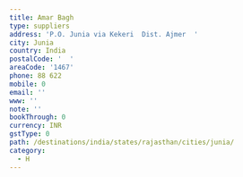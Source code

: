```yaml
---
title: Amar Bagh
type: suppliers
address: 'P.O. Junia via Kekeri  Dist. Ajmer  '
city: Junia
country: India
postalCode: '  '
areaCode: '1467'
phone: 88 622
mobile: 0
email: ''
www: ''
note: ''
bookThrough: 0
currency: INR
gstType: 0
path: /destinations/india/states/rajasthan/cities/junia/
category:
  - H
---
```


